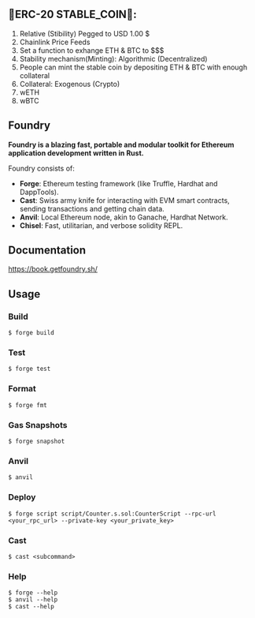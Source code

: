 ## 🚀ERC-20 STABLE_COIN🚀:

1. Relative (Stibility) Pegged to USD 1.00 $
  1. Chainlink Price Feeds
  2. Set a function to exhange ETH & BTC to $$$
2. Stability mechanism(Minting): Algorithmic (Decentralized)
  1. People can mint the stable coin by depositing ETH & BTC with enough collateral
3. Collateral: Exogenous (Crypto)
  1. wETH
  2. wBTC

## Foundry

**Foundry is a blazing fast, portable and modular toolkit for Ethereum application development written in Rust.**

Foundry consists of:

- **Forge**: Ethereum testing framework (like Truffle, Hardhat and DappTools).
- **Cast**: Swiss army knife for interacting with EVM smart contracts, sending transactions and getting chain data.
- **Anvil**: Local Ethereum node, akin to Ganache, Hardhat Network.
- **Chisel**: Fast, utilitarian, and verbose solidity REPL.

## Documentation

https://book.getfoundry.sh/

## Usage

### Build

```shell
$ forge build
```

### Test

```shell
$ forge test
```

### Format

```shell
$ forge fmt
```

### Gas Snapshots

```shell
$ forge snapshot
```

### Anvil

```shell
$ anvil
```

### Deploy

```shell
$ forge script script/Counter.s.sol:CounterScript --rpc-url <your_rpc_url> --private-key <your_private_key>
```

### Cast

```shell
$ cast <subcommand>
```

### Help

```shell
$ forge --help
$ anvil --help
$ cast --help
```
